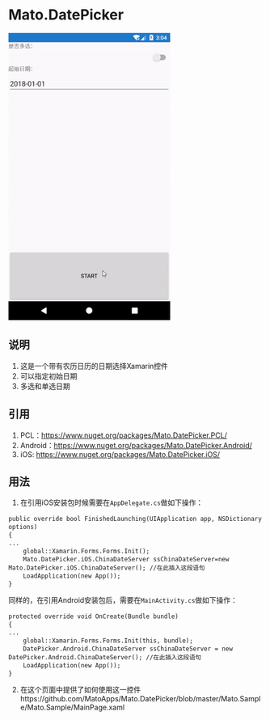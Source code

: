 # Mato.DatePicker 

![avatar](https://github.com/MatoApps/Mato.DatePicker/blob/master/Assets/ss.gif)

## 说明
1. 这是一个带有农历日历的日期选择Xamarin控件
2. 可以指定初始日期
3. 多选和单选日期

## 引用
1. PCL：https://www.nuget.org/packages/Mato.DatePicker.PCL/
2. Android：https://www.nuget.org/packages/Mato.DatePicker.Android/
3. iOS: https://www.nuget.org/packages/Mato.DatePicker.iOS/
## 用法
1. 在引用iOS安装包时候需要在`AppDelegate.cs`做如下操作：
```
public override bool FinishedLaunching(UIApplication app, NSDictionary options)
{
...
    global::Xamarin.Forms.Forms.Init();   
    Mato.DatePicker.iOS.ChinaDateServer ssChinaDateServer=new Mato.DatePicker.iOS.ChinaDateServer(); //在此插入这段语句
    LoadApplication(new App());
}
```
同样的，在引用Android安装包后，需要在`MainActivity.cs`做如下操作：
```
protected override void OnCreate(Bundle bundle)
{
...
    global::Xamarin.Forms.Forms.Init(this, bundle);
    DatePicker.Android.ChinaDateServer ssChinaDateServer = new DatePicker.Android.ChinaDateServer(); //在此插入这段语句
    LoadApplication(new App());
}

```
2. 在这个页面中提供了如何使用这一控件https://github.com/MatoApps/Mato.DatePicker/blob/master/Mato.Sample/Mato.Sample/MainPage.xaml
